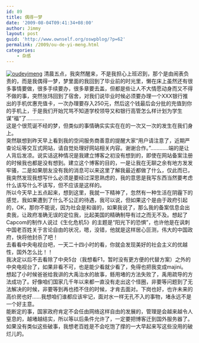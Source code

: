 ```yaml
---
id: 89
title: 偶得一梦
date: '2009-08-04T09:41:34+08:00'
author: Jimmy
layout: post
guid: 'http://www.ownself.org/oswpblog/?p=62'
permalink: /2009/ou-de-yi-meng.html
categories:
    - 杂感
---
```


[![oudeyimeng](/wp-content/uploads/2009/d822492a7964_89D6/oudeyimeng_thumb.jpg "oudeyimeng")](/wp-content/uploads/2009/d822492a7964_89D6/oudeyimeng.jpg) 清晨五点，我突然醒来，不是我担心上班迟到，那个是由闹表负责的，而是我偶得一梦，梦里面的我回到了毕业前的时光里，懒在床上虽然还有很多事情要做，很多手续要办，很多章要去盖，但都是些让人不大情愿动身而又不得不做的事，突然张玮回到了宿舍，对我们说毕业时候必须要办理一个XXX银行推出的手机优惠充值卡，一次办理要存入250元，然后这个钱最后会分批的充值到你的手机上，于是我们开始咒骂不知道学校领导又和银行高管怎么样计划为学生谋“福”了…………   
 这是个很荒诞不经的梦，但类似的事情确实实实在在的一次又一次的发生在我们身上。   
 突然联想到昨天早上看到我的空间服务商善意的提醒大家“用户请注意了，近期严查论坛等交互式网站，请自觉处理好网站相关内容。谢谢合作。”…………端的是让人背后发凉。说实话这种情况是我建立博客之初没有想到的，即使在网站备案注册的时候我也都是没有想到。建立这个博客的目的，一是让我在无聊之余有地方发发牢骚，二是如果朋友没有我的消息可以来这里了解我最近都做了什么，仅此而已，我突然发现我想写什么必须是要经过深思熟虑的，我的意思是我写东西当然要考虑什么该写什么不该写，但不应该是这样的。   
 所以今天早上五点起来，想到这里，我就一下精神了，忽然有一种生活在阴霾下的感觉，我如果遭到了什么不公正的待遇，我可以说，但如果这个是由于政府引起的，OK，那你不能说，因为社会是和谐的，如果我说了，那么我的备案信息会出卖我，让政府准确无误的定位我，比起美国的精确制导有过之而无不及。想起了Capcom的制作人说过《生化危机5》的主题是“阳光下的恐惧”，也许他是在讽刺中国老百姓关于言论自由的状况，嗯，没错，他就是这样居心叵测，伟大的中国政府，快将他封杀了吧！   
 去看看中央电视台吧，一天二十四小时的看，你就会发现美好的社会主义的优越性，国外怎么比！！   
 我决定以后不去看除了中央5台（我想看F1，暂时没有更方便的代替方案）之外的中央电视台了，如果非看不可，也是能少看就少看了，免得也把我变成majini。   
 想起了小时候爸爸给我讲的大禹治水的故事，鲧用堵的方法失败了，禹用疏导的方法成功了。好像咱们国家几千年以来都一直没有走出这个怪圈，非要等问题到了无法解决的时候，非要等到再也捂不住的时候，才肯去面对。下岗也好，也许未来的高价房也好……我想咱们谁都应该牢记，面对水一样无孔不入的事物，堵永远不是一个好主意。   
 能断定的事，国家政府肯定不会任由网络这样自由的发展的，管理是会越来越令人窒息的，越堵越结实，所以等以后条件允许了，一定要把博客迁到国外服务器了。   
 如果没有类似这些破事，我想老百姓是不会吃饱了撑的一大早起来写这些没用的破烂儿的。